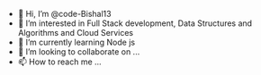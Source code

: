- 👋 Hi, I’m @code-Bishal13
- 👀 I’m interested in Full Stack development, Data Structures and Algorithms and Cloud Services
- 🌱 I’m currently learning Node js
- 💞️ I’m looking to collaborate on ...
- 📫 How to reach me ...

<!---
code-Bishal13/code-Bishal13 is a ✨ special ✨ repository because its `README.md` (this file) appears on your GitHub profile.
You can click the Preview link to take a look at your changes.
--->
